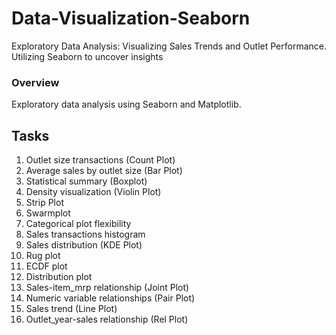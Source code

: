 # Data-Visualization-Seaborn
Exploratory Data Analysis: Visualizing Sales Trends and Outlet Performance. Utilizing Seaborn to uncover insights

### Overview

Exploratory data analysis using Seaborn and Matplotlib.

## Tasks

1. Outlet size transactions (Count Plot)
2. Average sales by outlet size (Bar Plot)
3. Statistical summary (Boxplot)
4. Density visualization (Violin Plot)
5. Strip Plot
6. Swarmplot
7. Categorical plot flexibility
8. Sales transactions histogram
9. Sales distribution (KDE Plot)
10. Rug plot
11. ECDF plot
12. Distribution plot
13. Sales-item_mrp relationship (Joint Plot)
14. Numeric variable relationships (Pair Plot)
15. Sales trend (Line Plot)
16. Outlet_year-sales relationship (Rel Plot)




